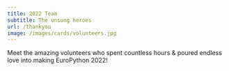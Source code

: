 ```yaml
---
title: 2022 Team
subtitle: The unsung heroes
url: /thankyou
image: /images/cards/volunteers.jpg
---
```


 Meet the amazing volunteers who spent countless hours & poured endless love into making EuroPython 2022!

